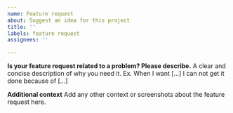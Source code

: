 ```yaml
---
name: Feature request
about: Suggest an idea for this project
title: ''
labels: feature request
assignees: ''

---
```


**Is your feature request related to a problem? Please describe.**
A clear and concise description of why you need it. Ex. When I want [...] I can not get it done because of [...]

**Additional context**
Add any other context or screenshots about the feature request here.
